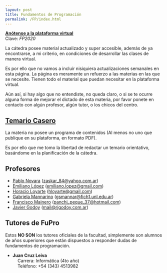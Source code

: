 ```yaml
---
layout: post
title: Fundamentos de Programación
permalink: /FP/index.html
---
```

[**Anótense a la plataforma virtual**](http://e-fich.unl.edu.ar/moodle27/course/view.php?id=489)<br>
Clave: *FP2020*

La cátedra posee material actualizado y super accesible, además de ya encontrarse, a mi criterio, en condiciones de desarrollar las clases de manera virtual.

Es por ello que no vamos a incluír nisiquiera actualizaciones semanales en esta página. La página es meramente un refuerzo a las materias en las que se necesite. Tienen todo el material que puedan necesitar en la plataforma virtual.

Aún así, si hay algo que no entendiste, no queda claro, o si se te ocurre alguna forma de mejorar el dictado de esta materia, por favor ponete en contacto con algún profesor, algún tutor, o los chicos del centro.

## [Temario Casero](/FP/temario)
La materia no posee un programa de contenidos (Al menos no uno que publique en su plataforma, en formato PDF).

Es por ello que me tomo la libertad de redactar un temario orientativo, basándome en la planificación de la cátedra.

## Profesores
- [Pablo Novara](http://e-fich.unl.edu.ar/moodle27/user/view.php?id=212&course=489) ([zaskar_84@yahoo.com.ar](mailto:zaskar_84@yahoo.com.ar))
- [Emiliano López](http://e-fich.unl.edu.ar/moodle27/user/view.php?id=1200&course=489) ([emiliano.lopez@gmail.com](mailto:emiliano.lopez@gmail.com))
- [Horacio Loyarte](http://e-fich.unl.edu.ar/moodle27/user/view.php?id=219&course=489) ([hloyarte@gmail.com](mailto:hloyarte@gmail.com))
- [Gabriela Mannarino](http://e-fich.unl.edu.ar/moodle27/user/view.php?id=2632&course=489) ([gsmannar@fich1.unl.edu.ar](mailto:gsmannar@fich1.unl.edu.ar))
- [Francisco Mainero](http://e-fich.unl.edu.ar/moodle27/user/view.php?id=2133&course=489) ([panchi_peque_37@hotmail.com](mailto:panchi_peque_37@hotmail.com))
- [Javier Godoy](http://e-fich.unl.edu.ar/moodle27/user/view.php?id=1957&course=489) ([mail@rjgodoy.com.ar](mailto:mail@rjgodoy.com.ar))


## Tutores de FuPro

Estos **NO SON** los tutores oficiales de la facultad, simplemente son alumnos de años superiores que están dispuestos a responder dudas de fundamentos de programación.

- **Juan Cruz Leiva**<br>
  &nbsp; &nbsp; Carrera: Informática (4to año)<br>
  &nbsp; &nbsp; Teléfono: +54 (343) 4513982
